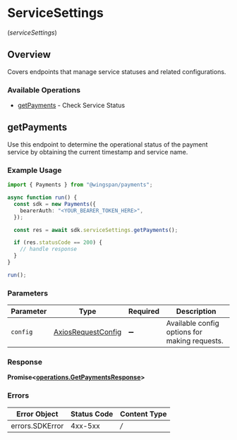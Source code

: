 # ServiceSettings
(*serviceSettings*)

## Overview

Covers endpoints that manage service statuses and related configurations.

### Available Operations

* [getPayments](#getpayments) - Check Service Status

## getPayments

Use this endpoint to determine the operational status of the payment service by obtaining the current timestamp and service name.

### Example Usage

```typescript
import { Payments } from "@wingspan/payments";

async function run() {
  const sdk = new Payments({
    bearerAuth: "<YOUR_BEARER_TOKEN_HERE>",
  });

  const res = await sdk.serviceSettings.getPayments();

  if (res.statusCode == 200) {
    // handle response
  }
}

run();
```

### Parameters

| Parameter                                                    | Type                                                         | Required                                                     | Description                                                  |
| ------------------------------------------------------------ | ------------------------------------------------------------ | ------------------------------------------------------------ | ------------------------------------------------------------ |
| `config`                                                     | [AxiosRequestConfig](https://axios-http.com/docs/req_config) | :heavy_minus_sign:                                           | Available config options for making requests.                |


### Response

**Promise<[operations.GetPaymentsResponse](../../sdk/models/operations/getpaymentsresponse.md)>**
### Errors

| Error Object    | Status Code     | Content Type    |
| --------------- | --------------- | --------------- |
| errors.SDKError | 4xx-5xx         | */*             |
